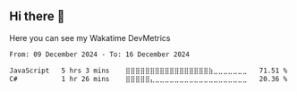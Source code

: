 ## Hi there 👋

Here you can see my Wakatime DevMetrics
<!--START_SECTION:waka-->

```txt
From: 09 December 2024 - To: 16 December 2024

JavaScript   5 hrs 3 mins    ⣿⣿⣿⣿⣿⣿⣿⣿⣿⣿⣿⣿⣿⣿⣿⣿⣿⣷⣀⣀⣀⣀⣀⣀⣀   71.51 %
C#           1 hr 26 mins    ⣿⣿⣿⣿⣿⣄⣀⣀⣀⣀⣀⣀⣀⣀⣀⣀⣀⣀⣀⣀⣀⣀⣀⣀⣀   20.36 %
```

<!--END_SECTION:waka-->


